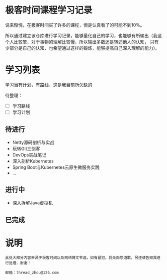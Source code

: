 # 极客时间课程学习记录

说来惭愧，在极客时间买了许多的课程，但是认真看了的可能不到10%。

所以通过建立该仓库进行学习记录，能够量化自己的学习，也能够有所输出（我这个人比较笨，对于事物的理解比较慢，所以输出多数还是转述他人的认知，
只有少部分是自己的认知，也希望通过这样的锻炼，能够提高自己深入理解的能力）。

# 学习列表

学习当有计划，有路线，这是我目前所欠缺的

待整理：

- [ ] 学习路线
- [ ] 学习计划

## 待进行

- Netty源码剖析与实战
- 玩转Git三剑客
- DevOps实战笔记
- 深入剖析Kubernetes
- Spring Boot与Kubernetes云原生微服务实践
- ...

## 进行中

- 深入拆解Java虚拟机

## 已完成

# 说明

    此处大部分内容来源于极客时间以及网络博文节选，如有冒犯，我先向您道歉，另还请告知我进行处理，谢谢！
    
    邮箱：thread_zhou@126.com
